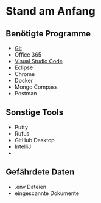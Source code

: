 # Stand am Anfang

## Benötigte Programme
- [Git](https://git-scm.com/downloads)
- Office 365
- [Visual Studio Code](https://code.visualstudio.com/download)
- Eclipse
- Chrome
- Docker
- Mongo Compass
- Postman

## Sonstige Tools
- Putty
- Rufus
- GitHub Desktop
- IntelliJ
- 



## Gefährdete Daten
- .env Dateien
- eingescannte Dokumente